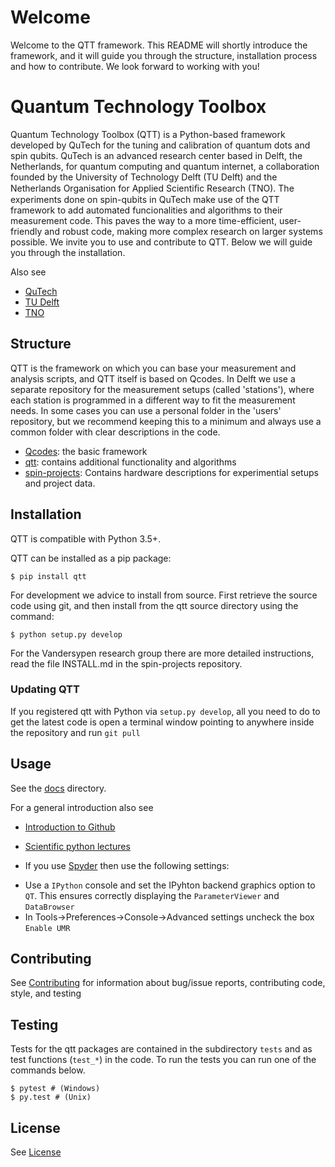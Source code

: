 # Welcome

Welcome to the QTT framework. This README will shortly introduce the framework, and it will guide you through the structure, installation process and how to contribute. We look forward to working with you!

# Quantum Technology Toolbox

Quantum Technology Toolbox (QTT) is a Python-based framework developed by QuTech for the tuning and calibration of
quantum dots and spin qubits. QuTech is an advanced research center based in Delft, the Netherlands, for quantum computing and quantum internet, a collaboration founded by the University of Technology Delft (TU Delft) and the Netherlands Organisation for Applied Scientiﬁc Research (TNO).
The experiments done on spin-qubits in QuTech make use of the QTT framework to add automated funcionalities and algorithms to their measurement code. This paves the way to a more time-efficient, user-friendly and robust code, making more complex research on larger systems possible.
We invite you to use and contribute to QTT. Below we will guide you through the installation.

Also see
- [QuTech](https://www.qutech.nl/)
- [TU Delft](https://www.tudelft.nl/en)
- [TNO](https://www.tno.nl/en)

## Structure

QTT is the framework on which you can base your measurement and analysis scripts, and QTT itself is based on Qcodes. In Delft we use a separate repository for the measurement setups (called 'stations'), where each station is programmed in a different way to fit the measurement needs. In some cases you can use a personal folder in the 'users' repository, but we recommend keeping this to a minimum and always use a common folder with clear descriptions in the code.

* [Qcodes](https://github.com/qdev-dk/Qcodes): the basic framework
* [qtt](https://github.com/VandersypenQutech/qtt): contains additional functionality and algorithms
* [spin-projects](https://github.com/VandersypenQutech/spin-projects): Contains hardware descriptions for experimential setups and project data.
  
## Installation

QTT is compatible with Python 3.5+.

QTT can be installed as a pip package:
```
$ pip install qtt
```
For development we advice to install from source. First retrieve the source code using git, and then install from the qtt source directory using the command:
```
$ python setup.py develop
```

For the Vandersypen research group there are more detailed instructions, read the file INSTALL.md in the spin-projects repository.

### Updating QTT

If you registered qtt with Python via `setup.py develop`, all you need to do to get the latest code is open a terminal window pointing to anywhere inside the repository and run `git pull`

## Usage

See the [docs](docs) directory.

For a general introduction also see
* [Introduction to Github](https://guides.github.com/activities/hello-world/)
* [Scientific python lectures](https://github.com/jrjohansson/scientific-python-lectures)

* If you use [Spyder](https://github.com/spyder-ide/spyder) then use the following settings:
- Use a `IPython` console and set the IPyhton backend graphics option to `QT`. This ensures correctly displaying the `ParameterViewer` and `DataBrowser`
- In Tools->Preferences->Console->Advanced settings uncheck the box `Enable UMR`

## Contributing

See [Contributing](CONTRIBUTING.md) for information about bug/issue reports, contributing code, style, and testing

## Testing

Tests for the qtt packages are contained in the subdirectory `tests` and as test
functions (`test_*`) in the code. To run the tests you can run one of the commands
below.
```
$ pytest # (Windows)
$ py.test # (Unix)
```

## License

See [License](LICENSE.txt)

